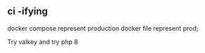 ## ci -ifying

docker compose represent production
docker file represent prod; 

Try valkey and try php 8